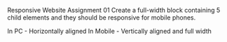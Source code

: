 Responsive Website
Assignment 01
Create a full-width block containing 5 child elements and they should be responsive for mobile phones.

In PC - Horizontally aligned
In Mobile - Vertically aligned and full width
